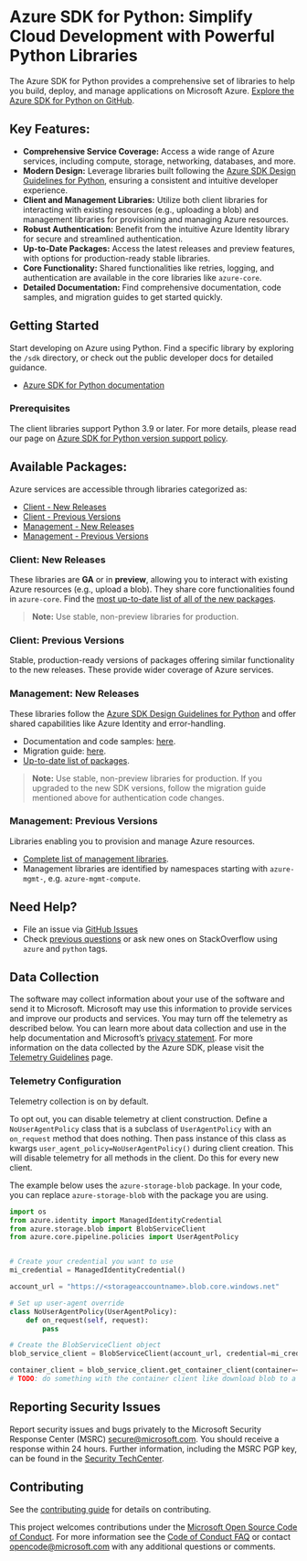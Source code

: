 # Azure SDK for Python: Simplify Cloud Development with Powerful Python Libraries

The Azure SDK for Python provides a comprehensive set of libraries to help you build, deploy, and manage applications on Microsoft Azure.  [Explore the Azure SDK for Python on GitHub](https://github.com/Azure/azure-sdk-for-python).

## Key Features:

*   **Comprehensive Service Coverage:** Access a wide range of Azure services, including compute, storage, networking, databases, and more.
*   **Modern Design:** Leverage libraries built following the [Azure SDK Design Guidelines for Python](https://azure.github.io/azure-sdk/python/guidelines/), ensuring a consistent and intuitive developer experience.
*   **Client and Management Libraries:** Utilize both client libraries for interacting with existing resources (e.g., uploading a blob) and management libraries for provisioning and managing Azure resources.
*   **Robust Authentication:** Benefit from the intuitive Azure Identity library for secure and streamlined authentication.
*   **Up-to-Date Packages:** Access the latest releases and preview features, with options for production-ready stable libraries.
*   **Core Functionality:** Shared functionalities like retries, logging, and authentication are available in the core libraries like `azure-core`.
*   **Detailed Documentation:** Find comprehensive documentation, code samples, and migration guides to get started quickly.

## Getting Started

Start developing on Azure using Python. Find a specific library by exploring the `/sdk` directory, or check out the public developer docs for detailed guidance.

*   [Azure SDK for Python documentation](https://aka.ms/python-docs)

### Prerequisites

The client libraries support Python 3.9 or later. For more details, please read our page on [Azure SDK for Python version support policy](https://github.com/Azure/azure-sdk-for-python/wiki/Azure-SDKs-Python-version-support-policy).

## Available Packages:

Azure services are accessible through libraries categorized as:

*   [Client - New Releases](#client-new-releases)
*   [Client - Previous Versions](#client-previous-versions)
*   [Management - New Releases](#management-new-releases)
*   [Management - Previous Versions](#management-previous-versions)

### Client: New Releases

These libraries are **GA** or in **preview**, allowing you to interact with existing Azure resources (e.g., upload a blob).  They share core functionalities found in `azure-core`.  Find the [most up-to-date list of all of the new packages](https://azure.github.io/azure-sdk/releases/latest/index.html#python).

> **Note:** Use stable, non-preview libraries for production.

### Client: Previous Versions

Stable, production-ready versions of packages offering similar functionality to the new releases. These provide wider coverage of Azure services.

### Management: New Releases

These libraries follow the [Azure SDK Design Guidelines for Python](https://azure.github.io/azure-sdk/python/guidelines/) and offer shared capabilities like Azure Identity and error-handling.

*   Documentation and code samples: [here](https://aka.ms/azsdk/python/mgmt).
*   Migration guide: [here](https://github.com/Azure/azure-sdk-for-python/blob/main/doc/sphinx/mgmt_quickstart.rst#migration-guide).
*   [Up-to-date list of packages](https://azure.github.io/azure-sdk/releases/latest/mgmt/python.html).

> **Note:** Use stable, non-preview libraries for production. If you upgraded to the new SDK versions, follow the migration guide mentioned above for authentication code changes.

### Management: Previous Versions

Libraries enabling you to provision and manage Azure resources.

*   [Complete list of management libraries](https://azure.github.io/azure-sdk/releases/latest/all/python.html).
*   Management libraries are identified by namespaces starting with `azure-mgmt-`, e.g. `azure-mgmt-compute`.

## Need Help?

*   File an issue via [GitHub Issues](https://github.com/Azure/azure-sdk-for-python/issues)
*   Check [previous questions](https://stackoverflow.com/questions/tagged/azure+python) or ask new ones on StackOverflow using `azure` and `python` tags.

## Data Collection

The software may collect information about your use of the software and send it to Microsoft. Microsoft may use this information to provide services and improve our products and services. You may turn off the telemetry as described below. You can learn more about data collection and use in the help documentation and Microsoft’s [privacy statement](https://go.microsoft.com/fwlink/?LinkID=824704). For more information on the data collected by the Azure SDK, please visit the [Telemetry Guidelines](https://azure.github.io/azure-sdk/general_azurecore.html#telemetry-policy) page.

### Telemetry Configuration

Telemetry collection is on by default.

To opt out, you can disable telemetry at client construction. Define a `NoUserAgentPolicy` class that is a subclass of `UserAgentPolicy` with an `on_request` method that does nothing. Then pass instance of this class as kwargs `user_agent_policy=NoUserAgentPolicy()` during client creation. This will disable telemetry for all methods in the client. Do this for every new client.

The example below uses the `azure-storage-blob` package. In your code, you can replace `azure-storage-blob` with the package you are using.

```python
import os
from azure.identity import ManagedIdentityCredential
from azure.storage.blob import BlobServiceClient
from azure.core.pipeline.policies import UserAgentPolicy


# Create your credential you want to use
mi_credential = ManagedIdentityCredential()

account_url = "https://<storageaccountname>.blob.core.windows.net"

# Set up user-agent override
class NoUserAgentPolicy(UserAgentPolicy):
    def on_request(self, request):
        pass

# Create the BlobServiceClient object
blob_service_client = BlobServiceClient(account_url, credential=mi_credential, user_agent_policy=NoUserAgentPolicy())

container_client = blob_service_client.get_container_client(container=<container_name>) 
# TODO: do something with the container client like download blob to a file
```

## Reporting Security Issues

Report security issues and bugs privately to the Microsoft Security Response Center (MSRC) <secure@microsoft.com>. You should receive a response within 24 hours. Further information, including the MSRC PGP key, can be found in the [Security TechCenter](https://www.microsoft.com/msrc/faqs-report-an-issue).

## Contributing

See the [contributing guide](https://github.com/Azure/azure-sdk-for-python/blob/main/CONTRIBUTING.md) for details on contributing.

This project welcomes contributions under the [Microsoft Open Source Code of Conduct](https://opensource.microsoft.com/codeofconduct/).
For more information see the [Code of Conduct FAQ](https://opensource.microsoft.com/codeofconduct/faq/)
or contact [opencode@microsoft.com](mailto:opencode@microsoft.com) with any additional questions or comments.
